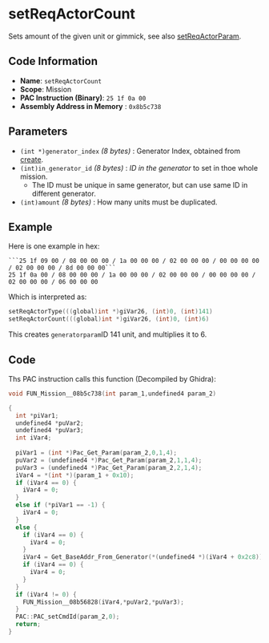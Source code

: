 # setReqActorCount

Sets amount of the given unit or gimmick, see also [setReqActorParam](./setreqactortype.md).

## Code Information

- **Name**: `setReqActorCount`
- **Scope**: Mission
- **PAC Instruction (Binary)**: `25 1f 0a 00`
- **Assembly Address in Memory** : `0x8b5c738`

## Parameters

- `(int *)generator_index` *(8 bytes)* : Generator Index, obtained from [create](./create.md).
- `(int)in_generator_id` *(8 bytes)* : *ID in the generator* to set in thoe whole mission.
   - The ID must be unique in same generator, but can use same ID in different generator.
- `(int)amount` *(8 bytes)* : How many units must be duplicated.

## Example

Here is one example in hex:

```
```25 1f 09 00 / 08 00 00 00 / 1a 00 00 00 / 02 00 00 00 / 00 00 00 00 / 02 00 00 00 / 8d 00 00 00```
25 1f 0a 00 / 08 00 00 00 / 1a 00 00 00 / 02 00 00 00 / 00 00 00 00 / 02 00 00 00 / 06 00 00 00
```

Which is interpreted as:

```c
setReqActorType(((global)int *)giVar26, (int)0, (int)141)
setReqActorCount(((global)int *)giVar26, (int)0, (int)6)
```

This creates `generatorparam`ID 141 unit, and multiplies it to 6.

## Code

Ths PAC instruction calls this function (Decompiled by Ghidra):

```c
void FUN_Mission__08b5c738(int param_1,undefined4 param_2)

{
  int *piVar1;
  undefined4 *puVar2;
  undefined4 *puVar3;
  int iVar4;
  
  piVar1 = (int *)Pac_Get_Param(param_2,0,1,4);
  puVar2 = (undefined4 *)Pac_Get_Param(param_2,1,1,4);
  puVar3 = (undefined4 *)Pac_Get_Param(param_2,2,1,4);
  iVar4 = *(int *)(param_1 + 0x10);
  if (iVar4 == 0) {
    iVar4 = 0;
  }
  else if (*piVar1 == -1) {
    iVar4 = 0;
  }
  else {
    if (iVar4 == 0) {
      iVar4 = 0;
    }
    iVar4 = Get_BaseAddr_From_Generator(*(undefined4 *)(iVar4 + 0x2c8));
    if (iVar4 == 0) {
      iVar4 = 0;
    }
  }
  if (iVar4 != 0) {
    FUN_Mission__08b56828(iVar4,*puVar2,*puVar3);
  }
  PAC::PAC_setCmdId(param_2,0);
  return;
}
```

